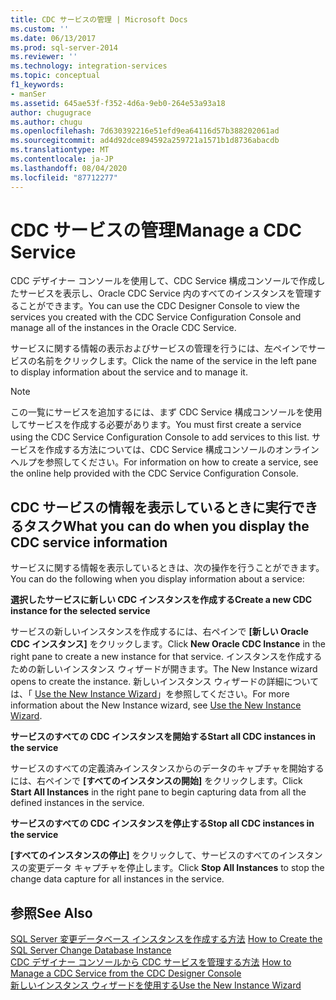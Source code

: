 ```yaml
---
title: CDC サービスの管理 | Microsoft Docs
ms.custom: ''
ms.date: 06/13/2017
ms.prod: sql-server-2014
ms.reviewer: ''
ms.technology: integration-services
ms.topic: conceptual
f1_keywords:
- manSer
ms.assetid: 645ae53f-f352-4d6a-9eb0-264e53a93a18
author: chugugrace
ms.author: chugu
ms.openlocfilehash: 7d630392216e51efd9ea64116d57b388202061ad
ms.sourcegitcommit: ad4d92dce894592a259721a1571b1d8736abacdb
ms.translationtype: MT
ms.contentlocale: ja-JP
ms.lasthandoff: 08/04/2020
ms.locfileid: "87712277"
---
```

# <a name="manage-a-cdc-service"></a><span data-ttu-id="e0f71-102">CDC サービスの管理</span><span class="sxs-lookup"><span data-stu-id="e0f71-102">Manage a CDC Service</span></span>
  <span data-ttu-id="e0f71-103">CDC デザイナー コンソールを使用して、CDC Service 構成コンソールで作成したサービスを表示し、Oracle CDC Service 内のすべてのインスタンスを管理することができます。</span><span class="sxs-lookup"><span data-stu-id="e0f71-103">You can use the CDC Designer Console to view the services you created with the CDC Service Configuration Console and manage all of the instances in the Oracle CDC Service.</span></span>  
  
 <span data-ttu-id="e0f71-104">サービスに関する情報の表示およびサービスの管理を行うには、左ペインでサービスの名前をクリックします。</span><span class="sxs-lookup"><span data-stu-id="e0f71-104">Click the name of the service in the left pane to display information about the service and to manage it.</span></span>  
  
> [!NOTE]  
>  <span data-ttu-id="e0f71-105">この一覧にサービスを追加するには、まず CDC Service 構成コンソールを使用してサービスを作成する必要があります。</span><span class="sxs-lookup"><span data-stu-id="e0f71-105">You must first create a service using the CDC Service Configuration Console to add services to this list.</span></span> <span data-ttu-id="e0f71-106">サービスを作成する方法については、CDC Service 構成コンソールのオンライン ヘルプを参照してください。</span><span class="sxs-lookup"><span data-stu-id="e0f71-106">For information on how to create a service, see the online help provided with the CDC Service Configuration Console.</span></span>  
  
## <a name="what-you-can-do-when-you-display-the-cdc-service-information"></a><span data-ttu-id="e0f71-107">CDC サービスの情報を表示しているときに実行できるタスク</span><span class="sxs-lookup"><span data-stu-id="e0f71-107">What you can do when you display the CDC service information</span></span>  
 <span data-ttu-id="e0f71-108">サービスに関する情報を表示しているときは、次の操作を行うことができます。</span><span class="sxs-lookup"><span data-stu-id="e0f71-108">You can do the following when you display information about a service:</span></span>  
  
 <span data-ttu-id="e0f71-109">**選択したサービスに新しい CDC インスタンスを作成する**</span><span class="sxs-lookup"><span data-stu-id="e0f71-109">**Create a new CDC instance for the selected service**</span></span>  
  
 <span data-ttu-id="e0f71-110">サービスの新しいインスタンスを作成するには、右ペインで **[新しい Oracle CDC インスタンス]** をクリックします。</span><span class="sxs-lookup"><span data-stu-id="e0f71-110">Click **New Oracle CDC Instance** in the right pane to create a new instance for that service.</span></span> <span data-ttu-id="e0f71-111">インスタンスを作成するための新しいインスタンス ウィザードが開きます。</span><span class="sxs-lookup"><span data-stu-id="e0f71-111">The New Instance wizard opens to create the instance.</span></span> <span data-ttu-id="e0f71-112">新しいインスタンス ウィザードの詳細については、「 [Use the New Instance Wizard](use-the-new-instance-wizard.md)」を参照してください。</span><span class="sxs-lookup"><span data-stu-id="e0f71-112">For more information about the New Instance wizard, see [Use the New Instance Wizard](use-the-new-instance-wizard.md).</span></span>  
  
 <span data-ttu-id="e0f71-113">**サービスのすべての CDC インスタンスを開始する**</span><span class="sxs-lookup"><span data-stu-id="e0f71-113">**Start all CDC instances in the service**</span></span>  
  
 <span data-ttu-id="e0f71-114">サービスのすべての定義済みインスタンスからのデータのキャプチャを開始するには、右ペインで **[すべてのインスタンスの開始]** をクリックします。</span><span class="sxs-lookup"><span data-stu-id="e0f71-114">Click **Start All Instances** in the right pane to begin capturing data from all the defined instances in the service.</span></span>  
  
 <span data-ttu-id="e0f71-115">**サービスのすべての CDC インスタンスを停止する**</span><span class="sxs-lookup"><span data-stu-id="e0f71-115">**Stop all CDC instances in the service**</span></span>  
  
 <span data-ttu-id="e0f71-116">**[すべてのインスタンスの停止]** をクリックして、サービスのすべてのインスタンスの変更データ キャプチャを停止します。</span><span class="sxs-lookup"><span data-stu-id="e0f71-116">Click **Stop All Instances** to stop the change data capture for all instances in the service.</span></span>  
  
## <a name="see-also"></a><span data-ttu-id="e0f71-117">参照</span><span class="sxs-lookup"><span data-stu-id="e0f71-117">See Also</span></span>  
 <span data-ttu-id="e0f71-118">[SQL Server 変更データベース インスタンスを作成する方法](how-to-create-the-sql-server-change-database-instance.md) </span><span class="sxs-lookup"><span data-stu-id="e0f71-118">[How to Create the SQL Server Change Database Instance](how-to-create-the-sql-server-change-database-instance.md) </span></span>  
 <span data-ttu-id="e0f71-119">[CDC デザイナー コンソールから CDC サービスを管理する方法](how-to-manage-a-cdc-service-from-the-cdc-designer-console.md) </span><span class="sxs-lookup"><span data-stu-id="e0f71-119">[How to Manage a CDC Service from the CDC Designer Console](how-to-manage-a-cdc-service-from-the-cdc-designer-console.md) </span></span>  
 [<span data-ttu-id="e0f71-120">新しいインスタンス ウィザードを使用する</span><span class="sxs-lookup"><span data-stu-id="e0f71-120">Use the New Instance Wizard</span></span>](use-the-new-instance-wizard.md)  
  
  
